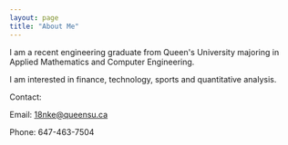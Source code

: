 ```yaml
---
layout: page
title: "About Me"
---
```

I am a recent engineering graduate from Queen's University majoring in Applied Mathematics and Computer Engineering.

I am interested in finance,  technology,  sports and  quantitative analysis. 

Contact: 

Email: 18nke@queensu.ca 

Phone: 647-463-7504
